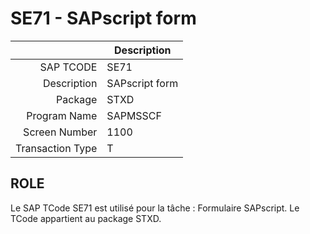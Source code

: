 # **SE71 - SAPscript form**

|                  | Description                            |
|-----------------:|----------------------------------------|
|        SAP TCODE | SE71                                   |
|      Description | SAPscript form                         |
|          Package | STXD                                   |
|     Program Name | SAPMSSCF                               |
|    Screen Number | 1100                                   |
| Transaction Type | T                                      |

## ROLE

Le SAP TCode SE71 est utilisé pour la tâche : Formulaire SAPscript. Le TCode appartient au package STXD.